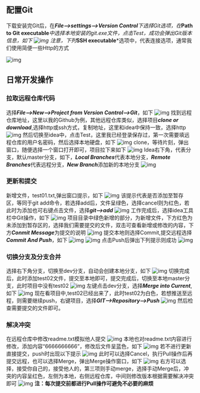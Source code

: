 ## 配置Git

下载安装完Git后，在***File-->settings-->Version Control**下选择Git选项，在***Path to Git executable***中选择本地安装的git.exe文件，点击Test，成功会弹出Git版本信息，如下
![img](m_c26308fab52f920cbdb18ae96abc9464_r.png)
注意，下列***SSH executable***选项中，代表连接选项，通常我们使用简便一些Http的方式

![img](m_8ab80fbb32261334d0229da0c1d87ef5_r-1588818627618.png)

## 日常开发操作

### 拉取远程仓库代码

选择***File-->New-->Project from Version Control-->Git***，如下
![img](m_cd26d5f86124e471c9b9dd4becf83c39_r.png)
找到远程仓库地址，这里以我的Github为例，其他远程仓库类似，选择项目***clone or download***,选择http或ssh方式，复制地址，这里和idea中保持一致，选择http
![img](m_1877990939a86213515cd4cf06531b19_r.png)
然后切换至idea中，点击Test，这里我已经登录保存过，第一次需要填远程仓库的用户名密码，然后选择本地硬盘，如下
![img](m_9185d1fc5abce9c3aad7f7b73ffb33d1_r.png)
clone，等待片刻，弹出窗口，随便选择一个窗口打开即可，项目拉下来如下
![img](m_ee483ee71c6f11fb6c8bcb615803e7ad_r.png)
Idea右下角，代表分支，默认master分支，如下，***Local Branches***代表本地分支，***Remote Branches***代表远程分支，***New Branch***添加新的本地分支
![img](m_1e3740bbb65af2e826fe82486e14237f_r.png)

### 更新和提交
新增文件，test01.txt,弹出窗口提示，如下
![img](m_e263c754cc59cedc06f49314a758aef9_r.png)
该提示代表是否添加至暂存区，等同于git add命令，若选择add后，文件呈绿色，选择cancel则为红色，若此时为添加也可右键点击文件，选择***git-->add***
![img](m_019bb5c6eef4d6cd58e32ff0f248c43a_r.png)
工作完成后，选择idea工具栏中Git操作，如下
![img](m_1d813e51f902c4f19e0b839f611a7849_r.png)
项目目录中绿色新增的部分，为新增文件，下方红色为未添加到暂存区的，选择我们需要提交的文件，双击可查看新增或修改的内容，下方***Conmit Message***为提交的说明
![img](m_086a104e15bd701b6bbc55598a4689ea_r.png)
提交本地则选择Commit,提交远程选择***Commit And Push***，如下
![img](m_919e7cac07a79a948b539e61a7bb0f80_r.png)
![img](m_ff7f65ac8a549c9dd53d9028cc2b3ea9_r.png)
点击Push后弹出下列提示则成功
![img](m_2cf20ba910ffca25a5bba6730ccfb1f0_r.png)

### 切换分支及分支合并
选择右下角分支，切换至dev分支，自动会创建本地分支，如下
![img](m_87593e3c3fd12850eed0d57e14c44764_r.png)
切换完成后，此时添加test02文件，提交至本地即可，提交完成后，切换至本地master分支，此时项目中没有test02
![img](m_cc74e07e6d1f05bd345e4dd6d285e7d5_r.png)
左键点击dev分支，选择***Merge into Current***,如下
![img](m_a619eb29d83ce18e6b4b2103aac4b7e0_r.png)
现在看项目中,test02已经出来了，此时test02为白色，若想推送至远程，则需要继续push，右键项目，选择***GIT-->Repository-->Push***
![img](m_c605a03e807c166f2e2ee8c963913cbf_r.png)
然后检查需要提交的文件即可。
### 解决冲突
在远程仓库中修改readme.txt模拟他人提交
![img](m_d4c0c0dda00e55e49ca4eace8ad4437b_r.png)
本地也对readme.txt内容进行修改，添加内容“6666666666”，修改后文件呈蓝色，如下
![img](m_94ae29f97acce789b12c1db5a1494542_r.png)
若不进行更新直接提交，push时出现以下提示
![img](m_3f33d7523158ba424e39145625b901d1_r.png)
此时可以选择Cancel，执行Pull操作后再提交远程，也可以选择Merge，弹出Merge操作窗口，如下
![img](m_7c89e38a4b9360fc9b55cc1a08951ee2_r.png)
右方可以选择，接受你自己的，接受他人的，第三项则手动merge，选择手动Merge后，冲突的内容呈红色，左侧为本地，右侧远程仓库，中间则修改版本根据需要解决冲突即可
![img](m_486ecc885c4d93dd68fe33ce4c43b2ab_r.png)
**注：每次提交前都进行Pull操作可避免不必要的麻烦**